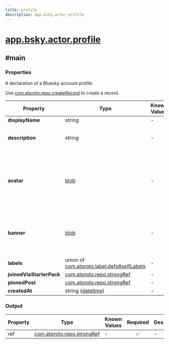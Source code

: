 ```yaml
---
title: profile
description: app.bsky.actor.profile
---
```


# [app.bsky.actor.profile](https://github.com/myConsciousness/atproto.dart/blob/main/lexicons/app/bsky/actor/profile.json)

## #main

### Properties

A declaration of a Bluesky account profile.

Use [com.atproto.repo.createRecord](../../../../lexicons/com/atproto/repo/createRecord.md#main) to create a record.

| Property | Type | Known Values | Required | Description |
| --- | --- | --- | :---: | --- |
| **displayName** | string | - | ❌ | - |
| **description** | string | - | ❌ | Free-form profile description text. |
| **avatar** | [blob](https://atproto.com/specs/data-model#blob-type) | - | ❌ | Small image to be displayed next to posts from account. AKA, 'profile picture' |
| **banner** | [blob](https://atproto.com/specs/data-model#blob-type) | - | ❌ | Larger horizontal image to display behind profile view. |
| **labels** | union of <br/>[com.atproto.label.defs#selfLabels](../../../../lexicons/com/atproto/label/defs.md#selflabels) | - | ❌ | - |
| **joinedViaStarterPack** | [com.atproto.repo.strongRef](../../../../lexicons/com/atproto/repo/strongRef.md#main) | - | ❌ | - |
| **pinnedPost** | [com.atproto.repo.strongRef](../../../../lexicons/com/atproto/repo/strongRef.md#main) | - | ❌ | - |
| **createdAt** | string ([datetime](https://atproto.com/specs/lexicon#datetime)) | - | ❌ | - |

### Output

| Property | Type | Known Values | Required | Description |
| --- | --- | --- | :---: | --- |
| ref | [com.atproto.repo.strongRef](../../../../lexicons/com/atproto/repo/strongRef.md#main) | - | ✅ | - |

